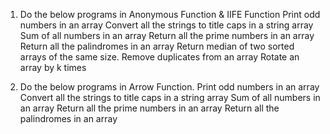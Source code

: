 1. Do the below programs in Anonymous Function & IIFE Function
    Print odd numbers in an array
    Convert all the strings to title caps in a string array
    Sum of all numbers in an array
    Return all the prime numbers in an array
    Return all the palindromes in an array
    Return median of two sorted arrays of the same size.
    Remove duplicates from an array
    Rotate an array by k times


2. Do the below programs in Arrow Function.
    Print odd numbers in an array
    Convert all the strings to title caps in a string array
    Sum of all numbers in an array
    Return all the prime numbers in an array
    Return all the palindromes in an array
